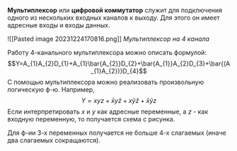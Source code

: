 **Мультиплексор** или **цифровой коммутатор** служит для подключения одного из нескольких входных каналов к выходу. Для этого он имеет адресные входы и входы данных.

![[Pasted image 20231224170816.png]]
*Мультиплексор на 4 канала*

Работу 4-канального мультиплексора можно описать формулой:
$$Y=A_{1}A_{2}D_{1}+A_{1}\bar{A_{2}}D_{2}+\bar{A_{1}}A_{2}D_{3}+\bar{(A_{1}A_{2})}D_{4}$$
С помощью мультиплексора можно реализовать произвольную логическую ф-ю.
Например,
$$Y=xyz+\bar{x}y\bar{z}+x\bar{y}\bar{z}+\bar{x}\bar{y}z$$
Если интерпретировать $x$ и $y$ как адресные переменные, а $z$ - как входную переменную, то получается схема с рисунка.

Для ф-ии 3-х переменных получается не больше 4-х слагаемых (иначе два слагаемых сокращаются).